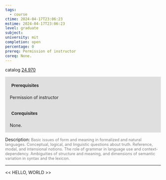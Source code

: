 ```yaml
---
tags:
  - course
ctime: 2024-04-17T23:06:23
mstime: 2024-04-17T23:06:23
level: graduate
subject: 
university: mit
completion: open
percentage: 0
prereq: Permission of instructor
coreq: None.
---
```


catalog [24.970](http://student.mit.edu/catalog/m24b.html#24.970)

<span style="display: block; padding: 15px; background-color: rgb(100, 100, 100, 0.2);"><font id="m_prereq2822_0" style="display: block; font-family: Arial, sans-serif; font-weight: bold; padding: 5px">Prerequisites</font><br><span id="prereq2822_0">Permission of instructor</span></span>
<span style="display: block; padding: 15px; background-color: rgb(100, 100, 100, 0.2);"><font id="m_coreq2822_0" style="display: block; font-family: Arial, sans-serif; font-weight: bold; padding: 5px">Corequisites</font><br><span id="coreq2822_0">None.</span></span>

<font style="">Description:</font>
<font style="color: grey; font-size: 0.8rem;">Basic issues of form and meaning in formalized and natural languages. Conceptual, logical, and linguistic questions about truth. Reference, modal, and intensional notions. The role of grammar in language use and context-dependency. Ambiguities of structure and meaning, and dimensions of semantic variation in syntax and the lexicon.</font>



---

<< HELLO, WORLD >>
